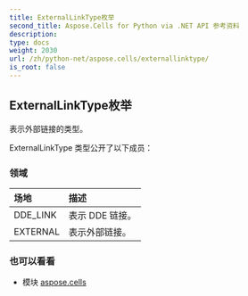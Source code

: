 ```yaml
---
title: ExternalLinkType枚举
second_title: Aspose.Cells for Python via .NET API 参考资料
description:
type: docs
weight: 2030
url: /zh/python-net/aspose.cells/externallinktype/
is_root: false
---
```

## ExternalLinkType枚举
表示外部链接的类型。



ExternalLinkType 类型公开了以下成员：

### 领域
|场地|描述|
| :- | :- |
| DDE_LINK |表示 DDE 链接。|
| EXTERNAL |表示外部链接。|



### 也可以看看
* 模块 [aspose.cells](..)
